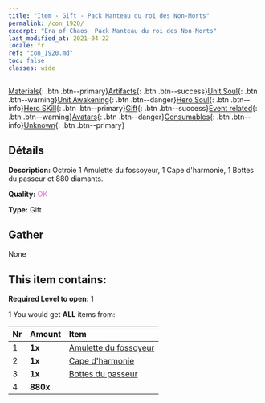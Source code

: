 ```yaml
---
title: "Item - Gift - Pack Manteau du roi des Non-Morts"
permalink: /con_1920/
excerpt: "Era of Chaos  Pack Manteau du roi des Non-Morts"
last_modified_at: 2021-04-22
locale: fr
ref: "con_1920.md"
toc: false
classes: wide
---
```

 [Materials](/ItemsFR/){: .btn .btn--primary}[Artifacts](/ItemsFR/Artifacts/){: .btn .btn--success}[Unit Soul](/ItemsFR/UnitSoul/){: .btn .btn--warning}[Unit Awakening](/ItemsFR/UnitAwakening/){: .btn .btn--danger}[Hero Soul](/ItemsFR/HeroSoul/){: .btn .btn--info}[Hero SKill](/ItemsFR/HeroSkill/){: .btn .btn--primary}[Gift](/ItemsFR/Gift/){: .btn .btn--success}[Event related](/ItemsFR/Events/){: .btn .btn--warning}[Avatars](/ItemsFR/Avatars/){: .btn .btn--danger}[Consumables](/ItemsFR/Consumables/){: .btn .btn--info}[Unknown](/ItemsFR/Unknown/){: .btn .btn--primary}

## Détails
 **Description:** Octroie 1 Amulette du fossoyeur, 1 Cape d'harmonie, 1 Bottes du passeur et 880 diamants.

 **Quality:** <span style="color: #DA70D6">OK</span>

 **Type:** Gift

## Gather

  None

## This item contains:

 **Required Level to open:** 1

 1 You would get **ALL** items  from:

  | Nr | Amount |     Item    |
  |:---|:-------|:------------|
  | 1 |  **1x** | [Amulette du fossoyeur](/fr/Items/art_129/) |  | 
  | 2 |  **1x** | [Cape d'harmonie](/fr/Items/art_130/) |  | 
  | 3 |  **1x** | [Bottes du passeur](/fr/Items/art_131/) |  | 
  | 4 |  **880x** | <i class="fas fa-gem"/> |  | 

